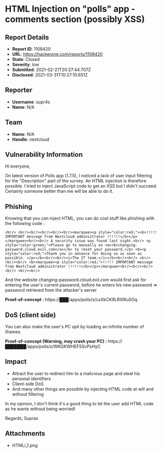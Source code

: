 # HTML Injection on "polls" app - comments section (possibly XSS)

## Report Details
- **Report ID**: 1108420
- **URL**: https://hackerone.com/reports/1108420
- **State**: Closed
- **Severity**: low
- **Submitted**: 2021-02-21T20:27:44.707Z
- **Disclosed**: 2021-03-31T10:27:10.651Z

## Reporter
- **Username**: supr4s
- **Name**: N/A

## Team
- **Name**: N/A
- **Handle**: nextcloud

## Vulnerability Information
Hi everyone,

On latest version of Polls app (1.7.5), I noticed a lack of user input filtering for the "Description" part of the survey. An HTML injection is therefore possible. I tried to inject JavaScript code to get an XSS but I didn't succeed. Certainly someone better than me will be able to do it.

## Phishing

Knowing that you can inject HTML, you can do cool stuff like phishing with the following code : 

```
<br/> <br/><br/><br/><br/><br/><marquee><p style="color:red;"><b>!!!!! IMPORTANT message from Nextcloud administrator !!!!!!</b></p></marquee><br/><br/> A security issue was found last night.<br/> <p style="color:green;">Please go to manually on <a><b>changing-password.cloud.evil.com</a></b> to reset your password.</p> <b><p style="color:red;">Thank you in advance for doing so as soon as possible. </p></b><br/><br/><i>The IT team.</i></b><br/><br/> <br/><br/><br/> <b><marquee><p style="color:red;">!!!!! IMPORTANT message from Nextcloud administrator !!!!!!</b></p></marquee><br/><br/><br/><br/> <br/><br/>
```

And the website changing-password.cloud.evil.com would first ask for entering the user's current password, before he enters his new password => password retrieved from the attacker's server

**Proof-of-concept :** https://███/apps/polls/s/cxXkCK9LRXIKu5Oq



## DoS (client side)

You can also make the user's PC spit by loading an infinite number of iframes. 

**Proof-of-concept (Warning, may crash your PC) :** https://███████/apps/polls/s/WKGKWHEFSSvPsHyC

## Impact

- Attract the user to redirect him to a malicious page and steal his personal identifiers
- Client-side DoS
- And many other things are possible by injecting HTML code at will and without filtering

In my opinion, I don't think it's a good thing to let the user add HTML code as he wants without being worried!

Regards,
Supras

## Attachments
- HTMLi_1.png
